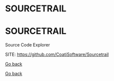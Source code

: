 # SOURCETRAIL
# SOURCETRAIL
 
 Source Code Explorer
 
 SITE: https://github.com/CoatiSoftware/Sourcetrail

 [Go back](https://portable-linux-apps.github.io/apps.html)

 [Go back](https://portable-linux-apps.github.io/apps.html)
